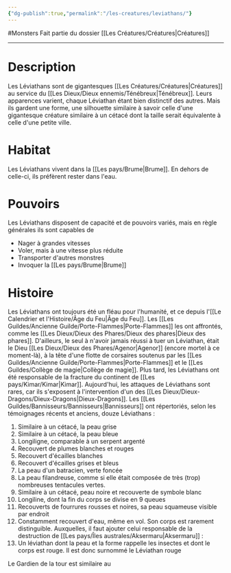 ```yaml
---
{"dg-publish":true,"permalink":"/les-creatures/leviathans/"}
---
```


#Monsters 
Fait partie du dossier [[Les Créatures/Créatures\|Créatures]]

-------

# Description
Les Léviathans sont de gigantesques [[Les Créatures/Créatures\|Créatures]] au service du [[Les Dieux/Dieux ennemis/Ténébreux\|Ténébreux]].
Leurs apparences varient, chaque Léviathan étant bien distinctif des autres. Mais ils gardent une forme, une silhouette similaire à savoir celle d'une gigantesque créature similaire à un cétacé dont la taille serait équivalente à celle d'une petite ville.
# Habitat
Les Léviathans vivent dans la [[Les pays/Brume\|Brume]]. En dehors de celle-ci, ils préfèrent rester dans l'eau.
# Pouvoirs
Les Léviathans disposent de capacité et de pouvoirs variés, mais en règle générales ils sont capables de
- Nager à grandes vitesses
- Voler, mais à une vitesse plus réduite
- Transporter d'autres monstres
- Invoquer la [[Les pays/Brume\|Brume]]
# Histoire
Les Léviathans ont toujours été un fléau pour l'humanité, et ce depuis l'[[Le Calendrier et l'Histoire/Âge du Feu\|Âge du Feu]]. Les [[Les Guildes/Ancienne Guilde/Porte-Flammes\|Porte-Flammes]] les ont affrontés, comme les [[Les Dieux/Dieux des Phares/Dieux des phares\|Dieux des phares]]. D'ailleurs, le seul à n'avoir jamais réussi à tuer un Léviathan, était le Dieu [[Les Dieux/Dieux des Phares/Agenor\|Agenor]] (encore mortel à ce moment-là), à la tête d'une flotte de corsaires soutenus par les [[Les Guildes/Ancienne Guilde/Porte-Flammes\|Porte-Flammes]] et le [[Les Guildes/Collège de magie\|Collège de magie]].
Plus tard, les Léviathans ont été responsable de la fracture du continent de [[Les pays/Kimar/Kimar\|Kimar]].
Aujourd'hui, les attaques de Léviathans sont rares, car ils s'exposent à l'intervention d'un des [[Les Dieux/Dieux-Dragons/Dieux-Dragons\|Dieux-Dragons]].
Les [[Les Guildes/Bannisseurs/Bannisseurs\|Bannisseurs]] ont répertoriés, selon les témoignages récents et anciens, douze Léviathans :
1. Similaire à un cétacé, la peau grise
2. Similaire à un cétacé, la peau bleue
3. Longiligne, comparable à un serpent argenté
4. Recouvert de plumes blanches et rouges
5. Recouvert d'écailles blanches
6. Recouvert d'écailles grises et bleus
7. La peau d'un batracien, verte foncée
8. La peau filandreuse, comme si elle était composée de très (trop) nombreuses tentacules vertes.
9. Similaire à un cétacé, peau noire et recouverte de symbole blanc
10. Longiline, dont la fin du corps se divise en 9 queues
11. Recouverts de fourrures rousses et noires, sa peau squameuse visible par endroit
12. Constamment recouvert d'eau, même en vol. Son corps est rarement distinguible.
Auxquelles, il faut ajouter celui responsable de la destruction de [[Les pays/Îles australes/Aksermaru\|Aksermaru]] :
13. Un léviathan dont la peau et la forme rappelle les insectes et dont le corps est rouge. Il est donc surnommé le Léviathan rouge

Le Gardien de la tour est similaire au 
